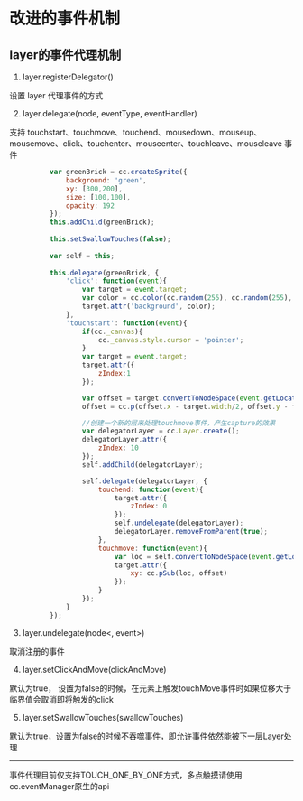# 改进的事件机制

## layer的事件代理机制

1. layer.registerDelegator()

  设置 layer 代理事件的方式

2. layer.delegate(node, eventType, eventHandler)

  支持 touchstart、touchmove、touchend、mousedown、mouseup、mousemove、click、touchenter、mouseenter、touchleave、mouseleave 事件
  
  ```js
			var greenBrick = cc.createSprite({
				background: 'green',
				xy: [300,200],
				size: [100,100],
				opacity: 192
			});
			this.addChild(greenBrick);	
			
			this.setSwallowTouches(false);
			
			var self = this;
			
			this.delegate(greenBrick, {
				'click': function(event){
					var target = event.target;
					var color = cc.color(cc.random(255), cc.random(255), cc.random(255));
					target.attr('background', color);
				},
				'touchstart': function(event){
					if(cc._canvas){
						cc._canvas.style.cursor = 'pointer';
					}
					var target = event.target;
					target.attr({
						zIndex:1
					});

					var offset = target.convertToNodeSpace(event.getLocation());
					offset = cc.p(offset.x - target.width/2, offset.y - target.height/2);

					//创建一个新的层来处理touchmove事件，产生capture的效果
					var delegatorLayer = cc.Layer.create();
					delegatorLayer.attr({
						zIndex: 10
					});
					self.addChild(delegatorLayer);

					self.delegate(delegatorLayer, {
						touchend: function(event){
							target.attr({
								zIndex: 0
							});
							self.undelegate(delegatorLayer);
							delegatorLayer.removeFromParent(true);
						},
						touchmove: function(event){
							var loc = self.convertToNodeSpace(event.getLocation());
							target.attr({
								xy: cc.pSub(loc, offset)
							});											
						}
					});
				}
			});  
  ```
  
3. layer.undelegate(node<, event>)

  取消注册的事件

4. layer.setClickAndMove(clickAndMove)

  默认为true， 设置为false的时候，在元素上触发touchMove事件时如果位移大于临界值会取消即将触发的click

5. layer.setSwallowTouches(swallowTouches)

  默认为true，设置为false的时候不吞噬事件，即允许事件依然能被下一层Layer处理

---
事件代理目前仅支持TOUCH_ONE_BY_ONE方式，多点触摸请使用cc.eventManager原生的api
